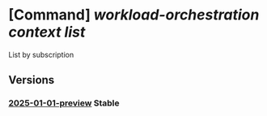 # [Command] _workload-orchestration context list_

List by subscription

## Versions

### [2025-01-01-preview](/Resources/mgmt-plane/L3N1YnNjcmlwdGlvbnMve30vcHJvdmlkZXJzL21pY3Jvc29mdC5lZGdlL2NvbnRleHRz/2025-01-01-preview.xml) **Stable**

<!-- mgmt-plane /subscriptions/{}/providers/microsoft.edge/contexts 2025-01-01-preview -->
<!-- mgmt-plane /subscriptions/{}/resourcegroups/{}/providers/microsoft.edge/contexts 2025-01-01-preview -->
